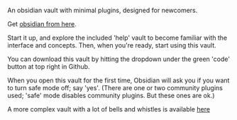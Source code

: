 An obsidian vault with minimal plugins, designed for newcomers. 

Get [obsidian from here](https://obsidian.md/).

Start it up, and explore the included 'help' vault to become familiar with the interface and concepts. Then, when you're ready, start using this vault.

You can download this vault by hitting the dropdown under the green 'code' button at top right in Github.

When you open this vault for the first time, Obsidian will ask you if you want to turn safe mode off; say 'yes'. (There are one or two community plugins used; 'safe' mode disables community plugins. But these ones are ok.)

A more complex vault with a lot of bells and whistles is available [here](https://github.com/shawngraham/obsidian-student-starter-vault)
